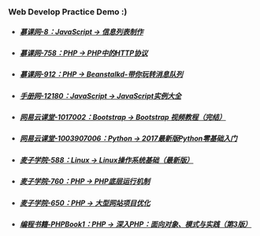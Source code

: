 ### Web Develop Practice Demo **:)**

- ##### [慕课网-8：JavaScript -> 信息列表制作](http://www.imooc.com/learn/8)

- ##### [慕课网-758：PHP -> PHP中的HTTP协议](http://www.imooc.com/learn/758)

- ##### [慕课网-912：PHP -> Beanstalkd-带你玩转消息队列](http://www.imooc.com/learn/912)

- ##### [手册网-12180：JavaScript -> JavaScript实例大全](http://www.shouce.ren/api/view/a/12180)

- ##### [网易云课堂-1017002：Bootstrap -> Bootstrap 视频教程（完结）](http://study.163.com/course/courseMain.htm?courseId=1017002)

- ##### [网易云课堂-1003907006：Python -> 2017最新版Python零基础入门](https://study.163.com/course/courseMain.htm?courseId=1003907006)

- ##### [麦子学院-588：Linux -> Linux操作系统基础（最新版）](http://www.maiziedu.com/course/588/)

- ##### [麦子学院-760：PHP -> PHP底层运行机制](http://www.maiziedu.com/course/760)

- ##### [麦子学院-650：PHP -> 大型网站项目优化](http://www.maiziedu.com/course/650)

- ##### [编程书籍-PHPBook1：PHP -> 深入PHP：面向对象、模式与实践（第3版）](https://item.jd.com/10794350.html)
